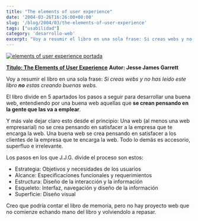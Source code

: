```yaml
---
title: "The elements of user experience"
date: '2004-03-26T16:26:00+00:00'
slug: '/blog/2004/03/the-elements-of-user-experience'
tags: ["usabilidad"]
category: 'desarrollo-web'
excerpt: "Voy a resumir el libro en una sola frase: Si creas webs y no has leido este libro no estas creando buenas webs."
---
```

[![elements of user experience portada](http://jorgegorka.files.wordpress.com/elements_user_experience.jpg)](http://www.amazon.com/Elements-User-Experience-User-Centered-Design/dp/0735712026/sr=1-1/qid=1163860628/ref=pd_bbs_sr_1/102-4838740-6826568?ie=UTF8&s=books)

**[Título: The Elements of User Experience](http://www.amazon.com/Elements-User-Experience-User-Centered-Design/dp/0735712026/sr=1-1/qid=1163860628/ref=pd_bbs_sr_1/102-4838740-6826568?ie=UTF8&s=books)**
**Autor: Jesse James Garrett**

Voy a resumir el libro en una sola frase: _Si creas webs y no has leido este libro **no** estas creando buenas webs._

El libro divide en 5 apartados los pasos a seguir para desarrollar una buena web, entendiendo por una buena web aquellas que **se crean pensando en la gente que las va a emplear**.

Y más vale dejar claro esto desde el principio: Una web (al menos una web empresarial) no se crea pensando en satisfacer a la empresa que te encarga la web. Una buena web se crea pensando en satisfacer a los clientes de la empresa que te encarga la web. Todo lo demás es accesorio, superfluo e irrelevante.

Los pasos en los que J.J.G. divide el proceso son estos:

- Estrategia: Objetivos y necesidades de los usuarios
- Alcance: Especificaciones funcionales y requerimientos
- Estructura: Diseño de la interacción y la información
- Esqueleto: Interfaz, navegación y diseño de la información
- Superficie: Diseño visual

Creo que podría contar el libro de memoria, pero no hay proyecto web que no comienze echando mano del libro y volviendolo a repasar.

